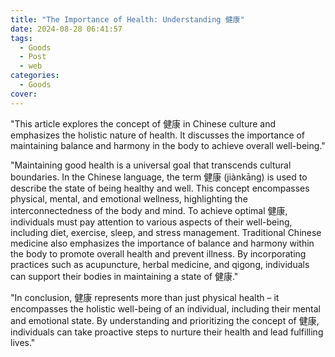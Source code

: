 ```yaml
---
title: "The Importance of Health: Understanding 健康"
date: 2024-08-28 06:41:57
tags:
  - Goods
  - Post
  - web
categories:
  - Goods
cover: 
---
```


"This article explores the concept of 健康 in Chinese culture and emphasizes the holistic nature of health. It discusses the importance of maintaining balance and harmony in the body to achieve overall well-being."

"Maintaining good health is a universal goal that transcends cultural boundaries. In the Chinese language, the term 健康 (jiànkāng) is used to describe the state of being healthy and well. This concept encompasses physical, mental, and emotional wellness, highlighting the interconnectedness of the body and mind. To achieve optimal 健康, individuals must pay attention to various aspects of their well-being, including diet, exercise, sleep, and stress management. Traditional Chinese medicine also emphasizes the importance of balance and harmony within the body to promote overall health and prevent illness. By incorporating practices such as acupuncture, herbal medicine, and qigong, individuals can support their bodies in maintaining a state of 健康."

"In conclusion, 健康 represents more than just physical health – it encompasses the holistic well-being of an individual, including their mental and emotional state. By understanding and prioritizing the concept of 健康, individuals can take proactive steps to nurture their health and lead fulfilling lives."
